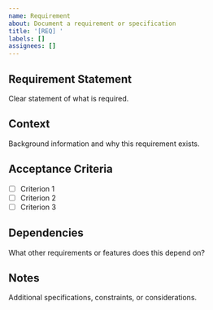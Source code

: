 ```yaml
---
name: Requirement
about: Document a requirement or specification
title: '[REQ] '
labels: []
assignees: []
---
```


## Requirement Statement
Clear statement of what is required.

## Context
Background information and why this requirement exists.

## Acceptance Criteria
- [ ] Criterion 1
- [ ] Criterion 2
- [ ] Criterion 3

## Dependencies
What other requirements or features does this depend on?

## Notes
Additional specifications, constraints, or considerations.